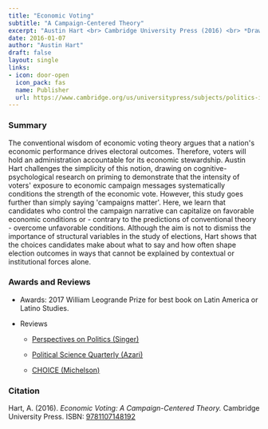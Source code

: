 ```yaml
---
title: "Economic Voting"
subtitle: "A Campaign-Centered Theory"
excerpt: "Austin Hart <br> Cambridge University Press (2016) <br> *Drawing on cognitive-psychological research on priming, I show that the intensity of voters’ exposure to economic campaign messages systematically conditions the strength of the economic vote. More than ‘campaigns matter,’ I argue that candidates who control the campaign narrative can capitalize on favorable economic conditions or - contrary to the predictions of conventional theory - overcome unfavorable conditions.*"
date: 2016-01-07
author: "Austin Hart"
draft: false
layout: single
links:
- icon: door-open
  icon_pack: fas
  name: Publisher
  url: https://www.cambridge.org/us/universitypress/subjects/politics-international-relations/american-government-politics-and-policy/economic-voting-campaign-centered-theory?format=HB
---
```



### Summary

The conventional wisdom of economic voting theory argues that a nation's economic performance drives electoral outcomes. Therefore, voters will hold an administration accountable for its economic stewardship. Austin Hart challenges the simplicity of this notion, drawing on cognitive-psychological research on priming to demonstrate that the intensity of voters' exposure to economic campaign messages systematically conditions the strength of the economic vote. However, this study goes further than simply saying 'campaigns matter'. Here, we learn that candidates who control the campaign narrative can capitalize on favorable economic conditions or - contrary to the predictions of conventional theory - overcome unfavorable conditions. Although the aim is not to dismiss the importance of structural variables in the study of elections, Hart shows that the choices candidates make about what to say and how often shape election outcomes in ways that cannot be explained by contextual or institutional forces alone.

### Awards and Reviews

- Awards: 2017 William Leogrande Prize for best book on Latin America or Latino Studies.

- Reviews

  - [Perspectives on Politics (Singer)](https://doi.org/10.1017/S1537592718003821)
  
  - [Political Science Quarterly (Azari)](https://www.psqonline.org/article.cfm?IDArticle=19810)
  
  - [CHOICE (Michelson)](http://choicereviews.org/review/10.5860/CHOICE.202261)


### Citation
Hart, A. (2016). *Economic Voting: A Campaign-Centered Theory.* Cambridge University Press. ISBN: [9781107148192](https://www.cambridge.org/us/universitypress/subjects/politics-international-relations/american-government-politics-and-policy/economic-voting-campaign-centered-theory?format=HB)